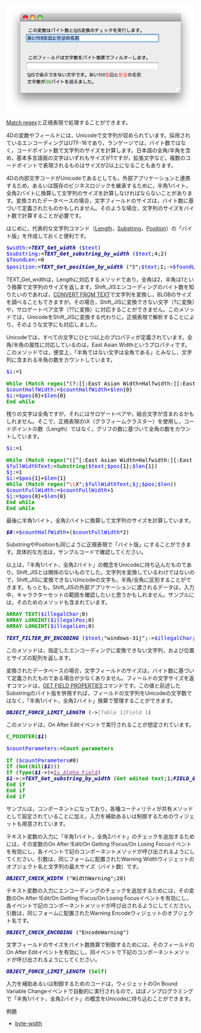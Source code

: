 ![](screenshot.png)

[Match regex](http://doc.4d.com/4Dv15/4D/15/Match-regex.301-2006648.ja.html)と正規表現で処理することができます。

4Dの変数やフィールドには，Unicodeで文字列が収められています。採用されているエンコーディングはUTF-16であり，ランゲージでは，バイト数ではなく，コードポイント数で文字列のサイズを計算します。日本語の全角/半角を含め，基本多言語面の文字はいずれもサイズが1ですが，拡張文字など，複数のコードポイントで表現されるものはサイズが2以上になることもあります。

4Dの内部文字コードがUnicodeであるとしても，外部アプリケーションと連携するため，あるいは既存のビジネスロジックを継承するために，半角1バイト，全角2バイトに換算して文字列のサイズを計算しなければならないことがあります。変換されたデータベースの場合，文字フィールドのサイズは，バイト数に基づいて定義されたものかもしれません。そのような場合，文字列のサイズをバイト数で計算することが必要です。

はじめに，代表的な文字列コマンド（[Length](http://doc.4d.com/4Dv15/4D/15/Length.301-2006662.ja.html)，[Substring](http://doc.4d.com/4Dv15/4D/15/Substring.301-2006645.ja.html)，[Position](http://doc.4d.com/4Dv15/4D/15/Position.301-2006659.ja.html)）の「バイト版」を作成しておくと便利です。

<!-- Generator: GNU source-highlight 3.1.6
by Lorenzo Bettini
http://www.lorenzobettini.it
http://www.gnu.org/software/src-highlite -->
<pre><tt><font color="#0000FF">$width</font><font color="#000000">:=</font><b><i><font color="#000080">TEXT_Get_width </font></i></b><font color="#000000">(</font><font color="#0000FF">$text</font><font color="#000000">)</font>
<font color="#0000FF">$substring</font><font color="#000000">:=</font><b><i><font color="#000080">TEXT_Get_substring_by_width </font></i></b><font color="#000000">(</font><font color="#0000FF">$text</font><font color="#000000">;</font><font color="#000000">4</font><font color="#000000">;</font><font color="#000000">2</font><font color="#000000">)</font>
<font color="#0000FF">$foundLen</font><font color="#000000">:=</font><font color="#000000">0</font>
<font color="#0000FF">$position</font><font color="#000000">:=</font><b><i><font color="#000080">TEXT_Get_position_by_width </font></i></b><font color="#000000">(</font><font color="#000000">"ｶ"</font><font color="#000000">;</font><font color="#0000FF">$text</font><font color="#000000">;</font><font color="#000000">1</font><font color="#000000">;-&gt;</font><font color="#0000FF">$foundLen</font><font color="#000000">)</font></tt></pre>

TEXT_Get_widthは，Lengthに対応するメソッドであり，全角は2，半角は1という換算で文字列のサイズを返します。Shift_JISエンコーディングのバイト数を知りたいのであれば，[CONVERT FROM TEXT](http://doc.4d.com/4Dv15/4D/15/CONVERT-FROM-TEXT.301-2006651.ja.html)で文字列を変換し，BLOBのサイズを調べることもできますが，その場合，Shift_JISに変換できない文字（?に変換）や，サロゲートペア文字（??に変換）に対応することができません。このメソッドでは，UnicodeをShift_JISに変換する代わりに，正規表現で解析することにより，そのような文字にも対応しました。

Unicodeでは，すべての文字にひとつ以上のプロパティが定義されています。全角/半角の属性に対応しているのは，East Asian Widthというプロパティです。このメソッドでは，便宜上，「半角ではない文字は全角である」とみなし，文字列に含まれる半角の数をカウントしています。

<!-- Generator: GNU source-highlight 3.1.6
by Lorenzo Bettini
http://www.lorenzobettini.it
http://www.gnu.org/software/src-highlite -->
<pre><tt><font color="#0000FF">$i</font><font color="#000000">:=</font><font color="#000000">1</font>

<b><font color="#009900">While</font></b> <font color="#000000">(</font><b><font color="#009900">Match regex</font></b><font color="#000000">(</font><font color="#000000">"(?:[[:East Asian Width=Halfwidth:][:East Asian Width=Narrow:]]+)"</font><font color="#000000">;</font><font color="#0000FF">$text</font><font color="#000000">;</font><font color="#0000FF">$i</font><font color="#000000">;</font><font color="#0000FF">$pos</font><font color="#000000">;</font><font color="#0000FF">$len</font><font color="#000000">))</font>
<font color="#0000FF">$countHalfWidth</font><font color="#000000">:=</font><font color="#0000FF">$countHalfWidth</font><font color="#000000">+</font><font color="#0000FF">$len</font><font color="#000000">{</font><font color="#000000">0</font><font color="#000000">}</font>
<font color="#0000FF">$i</font><font color="#000000">:=</font><font color="#0000FF">$pos</font><font color="#000000">{</font><font color="#000000">0</font><font color="#000000">}+</font><font color="#0000FF">$len</font><font color="#000000">{</font><font color="#000000">0</font><font color="#000000">}</font>
<b><font color="#009900">End while</font></b> </tt></pre>

残りの文字は全角ですが，それにはサロゲートペアや，結合文字が含まれるかもしれません。そこで，正規表現の\X（グラフィームクラスター）を使用し，コードポイントの数（Length）ではなく，グリフの数に基づいて全角の数をカウントしています。

<!-- Generator: GNU source-highlight 3.1.6
by Lorenzo Bettini
http://www.lorenzobettini.it
http://www.gnu.org/software/src-highlite -->
<pre><tt><font color="#0000FF">$i</font><font color="#000000">:=</font><font color="#000000">1</font>

<b><font color="#009900">While</font></b> <font color="#000000">(</font><b><font color="#009900">Match regex</font></b><font color="#000000">(</font><font color="#000000">"([^[:East Asian Width=Halfwidth:][:East Asian Width=Narrow:]]+)"</font><font color="#000000">;</font><font color="#0000FF">$text</font><font color="#000000">;</font><font color="#0000FF">$i</font><font color="#000000">;</font><font color="#0000FF">$pos</font><font color="#000000">;</font><font color="#0000FF">$len</font><font color="#000000">))</font>
<font color="#0000FF">$fullWidthText</font><font color="#000000">:=</font><b><font color="#009900">Substring</font></b><font color="#000000">(</font><font color="#0000FF">$text</font><font color="#000000">;</font><font color="#0000FF">$pos</font><font color="#000000">{</font><font color="#000000">1</font><font color="#000000">};</font><font color="#0000FF">$len</font><font color="#000000">{</font><font color="#000000">1</font><font color="#000000">})</font>
<font color="#0000FF">$j</font><font color="#000000">:=</font><font color="#000000">1</font>
<font color="#0000FF">$i</font><font color="#000000">:=</font><font color="#0000FF">$pos</font><font color="#000000">{</font><font color="#000000">1</font><font color="#000000">}+</font><font color="#0000FF">$len</font><font color="#000000">{</font><font color="#000000">1</font><font color="#000000">}</font>
<b><font color="#009900">While</font></b> <font color="#000000">(</font><b><font color="#009900">Match regex</font></b><font color="#000000">(</font><font color="#000000">"</font><font color="#FF0000">\\</font><font color="#000000">X"</font><font color="#000000">;</font><font color="#0000FF">$fullWidthText</font><font color="#000000">;</font><font color="#0000FF">$j</font><font color="#000000">;</font><font color="#0000FF">$pos</font><font color="#000000">;</font><font color="#0000FF">$len</font><font color="#000000">))</font>
<font color="#0000FF">$countFullWidth</font><font color="#000000">:=</font><font color="#0000FF">$countFullWidth</font><font color="#000000">+</font><font color="#000000">1</font>
<font color="#0000FF">$j</font><font color="#000000">:=</font><font color="#0000FF">$pos</font><font color="#000000">{</font><font color="#000000">0</font><font color="#000000">}+</font><font color="#0000FF">$len</font><font color="#000000">{</font><font color="#000000">0</font><font color="#000000">}</font>
<b><font color="#009900">End while</font></b> 
<b><font color="#009900">End while</font></b> </tt></pre>

最後に半角1バイト，全角2バイトに換算して文字列のサイズを計算しています。

<!-- Generator: GNU source-highlight 3.1.6
by Lorenzo Bettini
http://www.lorenzobettini.it
http://www.gnu.org/software/src-highlite -->
<pre><tt><b><i><font color="#000080">$0</font></i></b><font color="#000000">:=</font><font color="#0000FF">$countHalfWidth</font><font color="#000000">+(</font><font color="#0000FF">$countFullWidth</font><font color="#000000">*</font><font color="#000000">2</font><font color="#000000">)</font></tt></pre>

SubstringやPositionも同じように正規表現で「バイト版」にすることができます。具体的な方法は，サンプルコードで確認してください。

以上は，「半角1バイト，全角2バイト」の概念をUnicodeに持ち込んだものであり，Shift_JISとは関係のないものでした。文字列を変換しているわけではないので，Shift_JISに変換できないUnicodeの文字も，半角/全角に区別することができます。もっとも，Shift_JISの外部アプリケーションに渡されるデータは，入力中，キャラクターセットの範囲を確認したいと思うかもしれません。サンプルには，そのためのメソッドも含まれています。

<!-- Generator: GNU source-highlight 3.1.6
by Lorenzo Bettini
http://www.lorenzobettini.it
http://www.gnu.org/software/src-highlite -->
<pre><tt><b><font color="#009900">ARRAY TEXT</font></b><font color="#000000">(</font><font color="#0000FF">$illegalChar</font><font color="#000000">;</font><font color="#000000">0</font><font color="#000000">)</font>
<b><font color="#009900">ARRAY LONGINT</font></b><font color="#000000">(</font><font color="#0000FF">$illegalPos</font><font color="#000000">;</font><font color="#000000">0</font><font color="#000000">)</font>
<b><font color="#009900">ARRAY LONGINT</font></b><font color="#000000">(</font><font color="#0000FF">$illegalLen</font><font color="#000000">;</font><font color="#000000">0</font><font color="#000000">)</font>

<b><i><font color="#000080">TEXT_FILTER_BY_ENCODING </font></i></b><font color="#000000">(</font><font color="#0000FF">$text</font><font color="#000000">;</font><font color="#000000">"windows-31j"</font><font color="#000000">;-&gt;</font><font color="#0000FF">$illegalChar</font><font color="#000000">;-&gt;</font><font color="#0000FF">$illegalPos</font><font color="#000000">;-&gt;</font><font color="#0000FF">$illegalLen</font><font color="#000000">)</font></tt></pre>

このメソッドは，指定したエンコーディングに変換できない文字列，および位置とサイズの配列を返します。

変換されたデータベースの場合，文字フィールドのサイズは，バイト数に基づいて定義されたものである場合が少なくありません。フィールドの文字サイズを返すコマンドは，[GET FIELD PROPERTIES](http://doc.4d.com/4Dv15/4D/15/GET-FIELD-PROPERTIES.301-2006631.ja.html)コマンドです。この値と前述したSubstringのバイト版を併用すれば，フィールドの文字列をUnicodeの文字数ではなく，「半角1バイト，全角2バイト」換算で管理することができます。

<!-- Generator: GNU source-highlight 3.1.6
by Lorenzo Bettini
http://www.lorenzobettini.it
http://www.gnu.org/software/src-highlite -->
<pre><tt><b><i><font color="#000080">OBJECT_FORCE_LIMIT_LENGTH </font></i></b><font color="#000000">(-&gt;</font><font color="#808080">[Table_1]Field_1</font><font color="#000000">)</font></tt></pre>

このメソッドは，On After Editイベントで実行されることが想定されています。

<!-- Generator: GNU source-highlight 3.1.6
by Lorenzo Bettini
http://www.lorenzobettini.it
http://www.gnu.org/software/src-highlite -->
<pre><tt><b><font color="#009900">C_POINTER</font></b><font color="#000000">(</font><b><i><font color="#000080">$1</font></i></b><font color="#000000">)</font>

<font color="#0000FF">$countParameters</font><font color="#000000">:=</font><b><font color="#009900">Count parameters</font></b>

<b><font color="#009900">If</font></b> <font color="#000000">(</font><font color="#0000FF">$countParameters</font><font color="#000000">#</font><font color="#000000">0</font><font color="#000000">)</font>
<b><font color="#009900">If</font></b> <font color="#000000">(</font><b><font color="#009900">Not</font></b><font color="#000000">(</font><b><font color="#009900">Nil</font></b><font color="#000000">(</font><b><i><font color="#000080">$1</font></i></b><font color="#000000">)))</font>
<b><font color="#009900">If</font></b> <font color="#000000">(</font><b><font color="#009900">Type</font></b><font color="#000000">(</font><b><i><font color="#000080">$1</font></i></b><font color="#000000">-&gt;)=</font><u><font color="#993399">Is Alpha Field</font></u><font color="#000000">)</font>
<b><i><font color="#000080">$1</font></i></b><font color="#000000">-&gt;:=</font><b><i><font color="#000080">TEXT_Get_substring_by_width </font></i></b><font color="#000000">(</font><b><font color="#009900">Get edited text</font></b><font color="#000000">;</font><font color="#000000">1</font><font color="#000000">;</font><b><i><font color="#000080">FIELD_Get_limit_length </font></i></b><font color="#000000">(</font><b><i><font color="#000080">$1</font></i></b><font color="#000000">))</font>
<b><font color="#009900">End if</font></b> 
<b><font color="#009900">End if</font></b> 
<b><font color="#009900">End if</font></b> </tt></pre>

サンプルは，コンポーネントになっており，各種ユーティリティが共有メソッドとして設定されていることに加え，入力を補助あるいは制御するためのウィジェットも用意されています。

テキスト変数の入力に「半角1バイト，全角2バイト」のチェックを追加するためには，その変数のOn After !Edit/On Getting !Focus/On Losing Focusイベントを有効にし，各イベントで記のコンポーネントメソッドが呼び出されるようにしてください。引数は，同じフォームに配置されたWarning Widthウィジェットのオブジェクト名と文字列の最大サイズ（バイト数）です。

<!-- Generator: GNU source-highlight 3.1.6
by Lorenzo Bettini
http://www.lorenzobettini.it
http://www.gnu.org/software/src-highlite -->
<pre><tt><b><i><font color="#000080">OBJECT_CHECK_WIDTH </font></i></b><font color="#000000">(</font><font color="#000000">"WidthWarning"</font><font color="#000000">;</font><font color="#000000">20</font><font color="#000000">)</font></tt></pre>

テキスト変数の入力にエンコーディングのチェックを追加するためには，その変数のOn After !Edit/On Getting !Focus/On Losing Focusイベントを有効にし，各イベントで記のコンポーネントメソッドが呼び出されるようにしてください。引数は，同じフォームに配置されたWarning Encodeウィジェットのオブジェクト名です。

<!-- Generator: GNU source-highlight 3.1.6
by Lorenzo Bettini
http://www.lorenzobettini.it
http://www.gnu.org/software/src-highlite -->
<pre><tt><b><i><font color="#000080">OBJECT_CHECK_ENCODING </font></i></b><font color="#000000">(</font><font color="#000000">"EncodeWarning"</font><font color="#000000">)</font></tt></pre>

文字フィールドのサイズをバイト数換算で制御するためには，そのフィールドのOn After Editイベントを有効にし，同イベントで下記のコンポーネントメソッドが呼び出されるようにしてください。

<!-- Generator: GNU source-highlight 3.1.6
by Lorenzo Bettini
http://www.lorenzobettini.it
http://www.gnu.org/software/src-highlite -->
<pre><tt><b><i><font color="#000080">OBJECT_FORCE_LIMIT_LENGTH </font></i></b><font color="#000000">(</font><b><font color="#009900">Self</font></b><font color="#000000">)</font></tt></pre>

入力を補助あるいは制御するためのコードは，ウィジェットのOn Bound Variable Changeイベントで自動的に実行されるので，ほぼノンプログラミングで「半角1バイト，全角2バイト」の概念をUnicodeに持ち込むことができます。

例題

* [byte-width](https://github.com/4D-JP/byte-width)


